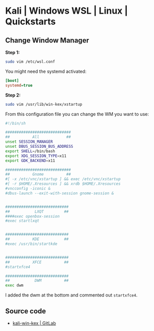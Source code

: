 # Kali | Windows WSL | Linux | Quickstarts

## Change Window Manager
**Step 1:** 
```bash
sudo vim /etc/wsl.conf
```
You might need the systemd activated: 
```ini
[boot]
systemd=true
```

**Step 2:** 
```bash
sudo vim /usr/lib/win-kex/xstartup
```
From this configuration file you can change the WM you want to use: 
```bash
#!/bin/sh

#############################
##          All            ##
unset SESSION_MANAGER
unset DBUS_SESSION_BUS_ADDRESS
export SHELL=/bin/bash
export XDG_SESSION_TYPE=x11
export GDK_BACKEND=x11

#############################
##          Gnome          ##
#[ -x /etc/vnc/xstartup ] && exec /etc/vnc/xstartup
#[ -r $HOME/.Xresources ] && xrdb $HOME/.Xresources
#vncconfig -iconic &
#dbus-launch --exit-with-session gnome-session &


############################
##           LXQT         ##
####exec openbox-session
#exec startlxqt


############################
##          KDE           ##
#exec /usr/bin/startkde


############################
##          XFCE          ##
#startxfce4

############################
##           DWM          ##
exec dwm
```
I added the dwm at the bottom and commented out `startxfce4`.

## Source code
- [kali-win-kex | GitLab](https://gitlab.com/kalilinux/packages/kali-win-kex)
